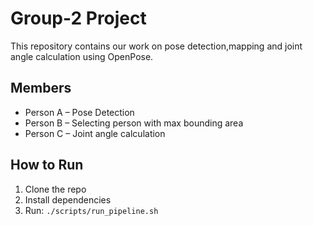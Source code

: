 # Group-2 Project

This repository contains our work on pose detection,mapping and joint angle calculation using OpenPose.

## Members
- Person A – Pose Detection
- Person B – Selecting person with max bounding area
- Person C – Joint angle calculation

## How to Run
1. Clone the repo
2. Install dependencies
3. Run: `./scripts/run_pipeline.sh`

